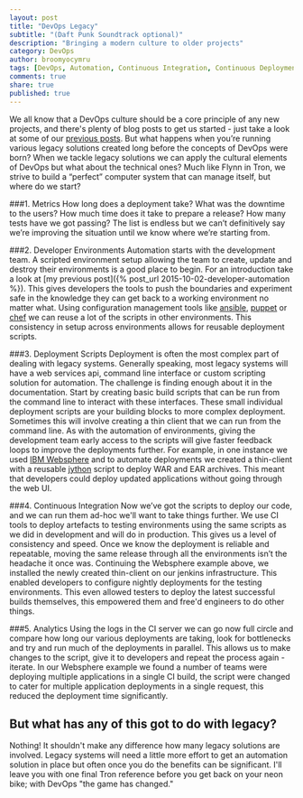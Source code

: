 ```yaml
---
layout: post
title: "DevOps Legacy"
subtitle: "(Daft Punk Soundtrack optional)"
description: "Bringing a modern culture to older projects"
category: DevOps
author: broomyocymru
tags: [DevOps, Automation, Continuous Integration, Continuous Deployment, Legacy]
comments: true
share: true
published: true
---
```


We all know that a DevOps culture should be a core principle of any new projects, and there's plenty of blog posts to get us started - just take a look at some of our [previous posts](/categories/#devops). But what happens when you’re running various legacy solutions created long before the concepts of DevOps were born? When we tackle legacy solutions we can apply the  cultural elements of DevOps but what about the technical ones? Much like Flynn in Tron, we strive to build a “perfect” computer system that can manage itself, but where do we start? 


###1. Metrics
How long does a deployment take? What was the downtime to the users? How much time does it take to prepare a release? How many tests have we got passing? The list is endless but we can’t definitively say we’re improving the situation until we know where we’re starting from.


###2. Developer Environments
Automation starts with the development team. A scripted environment setup allowing the team to create, update and destroy their environments is a good place to begin. For an introduction take a look at [my previous post]({% post_url 2015-10-02-developer-automation %}). This gives developers the tools to push the boundaries and experiment safe in the knowledge they can get back to a working environment no matter what. Using configuration management tools like [ansible](http://www.ansible.com/), [puppet](https://puppetlabs.com/) or [chef](https://www.chef.io/chef/) we can reuse a lot of the scripts in other environments. This consistency in setup across environments allows for reusable deployment scripts.


###3. Deployment Scripts
Deployment is often the most complex part of dealing with legacy systems. Generally speaking, most legacy systems will have a web services api, command line interface or custom scripting solution for automation. The challenge is finding enough about it in the documentation. Start by creating basic build scripts that can be run from the command line to interact with these interfaces. These small individual deployment scripts are your building blocks to more complex deployment. Sometimes this will involve creating a thin client that we can run from the command line. As with the automation of environments, giving the development team early access to the scripts will give faster feedback loops to improve the deployments further. For example, in one instance we used [IBM Websphere](http://www-01.ibm.com/software/uk/websphere/) and to automate deployments we created a thin-client with a reusable [jython](http://www.jython.org/) script to deploy WAR and EAR archives. This meant that developers could deploy updated applications without going through the web UI.


###4. Continuous Integration
Now we’ve got the scripts to deploy our code, and we can run them ad-hoc we'll want to take things further. We use CI tools to deploy artefacts to testing environments using the same scripts as we did in development and will do in production. This gives us a level of consistency and speed. Once we know the deployment is reliable and repeatable, moving the same release through all the environments isn’t the headache it once was. Continuing the Websphere example above, we installed the newly created thin-client on our jenkins infrastructure. This enabled developers to configure nightly deployments for the testing environments. This even allowed testers to deploy the latest successful builds themselves, this empowered them and free'd engineers to do other things.


###5. Analytics
Using the logs in the CI server we can go now full circle and compare how long our various deployments are taking, look for bottlenecks and try and run much of the deployments in parallel. This allows us to make changes to the script, give it to developers and repeat the process again - iterate. In our Websphere example we found a number of teams were deploying multiple applications in a single CI build, the script were changed to cater for multiple application deployments in a single request, this reduced the deployment time significantly.


## But what has any of this got to do with legacy?
Nothing! It shouldn't make any difference how many legacy solutions are involved. Legacy systems will need a little more effort to get an automation solution in place but often once you do the benefits can be significant. I'll leave you with one final Tron reference before you get back on your neon bike; with DevOps "the game has changed."
